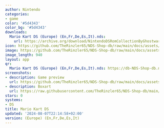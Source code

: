 ```yaml
---
author: Nintendo
categories:
- game
color: '#5d4343'
color_bg: '#5d4343'
downloads:
  Mario Kart DS (Europe) (En,Fr,De,Es,It).nds:
    url: https://archive.org/download/NintendoDSRomCollectionByGhostware/Mario%20Kart%20DS%20%28Europe%29%20%28En%2CFr%2CDe%2CEs%2CIt%29.nds
icon: https://github.com/TheRinzler65/NDS-Shop-db/raw/main/docs/assets/images/icons/mariokartds.png
image: https://github.com/TheRinzler65/NDS-Shop-db/raw/main/docs/assets/images/icons/mariokartds.png
image_length: 940
layout: app
qr:
  Mario Kart DS (Europe) (En,Fr,De,Es,It).nds: https://db-NDS-Shop-db.netlify.app/assets/images/qr/mario-kart-ds-europe-enfrdeesit-nds.png
screenshots:
- description: Game preview
  url: https://github.com/TheRinzler65/NDS-Shop-db/raw/main/docs/assets/images/screenshots/mariokartds/mariokartds.png
- description: Boxart
  url: https://raw.githubusercontent.com/TheRinzler65/NDS-Shop-db/main/docs/assets/images/boxart/Mario%20Kart%20DS%20(Europe)%20(En%2CFr%2CDe%2CEs%2CIt).nds.png
stars: 0
systems:
- DS
title: Mario Kart DS
updated: '2024-08-07T22:14:58+02:00'
version: (Europe) (En,Fr,De,Es,It)
---
```


